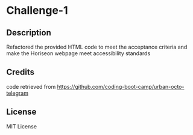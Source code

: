 # Challenge-1

## Description

Refactored the provided HTML code to meet the acceptance criteria and make the Horiseon webpage meet accessibility standards

## Credits

code retrieved from https://github.com/coding-boot-camp/urban-octo-telegram 

## License

MIT License 
